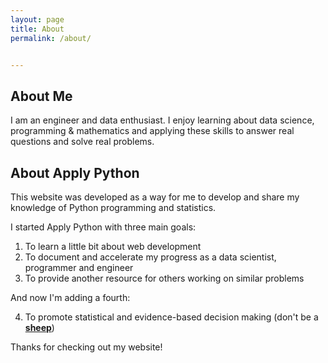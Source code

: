 ```yaml
---
layout: page
title: About
permalink: /about/


---
```

About Me
------------

I am an engineer and data enthusiast. I enjoy learning about data science, programming & mathematics and applying
these skills to answer real questions and solve real problems. 

About Apply Python
------------------

This website was developed as a way for me to develop and share my knowledge of Python programming and statistics. 

I started Apply Python with three main goals:

1. To learn a little bit about web development
2. To document and accelerate my progress as a data scientist, programmer and engineer
3. To provide another resource for others working on similar problems

And now I'm adding a fourth:

4. To promote statistical and evidence-based decision making (don't be a [**sheep**](https://en.wikipedia.org/wiki/Animal_Farm#Other_animals))

Thanks for checking out my website!
